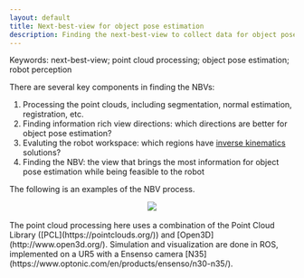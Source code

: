 ```yaml
---
layout: default
title: Next-best-view for object pose estimation
description: Finding the next-best-view to collect data for object pose estimation
---
```

Keywords: next-best-view; point cloud processing; object pose estimation; robot perception

There are several key components in finding the NBVs: 
1. Processing the point clouds, including segmentation, normal estimation, registration, etc.
2. Finding information rich view directions: which directions are better for object pose estimation?
3. Evaluting the robot workspace: which regions have [inverse kinematics](https://en.wikipedia.org/wiki/Inverse_kinematics) solutions?
4. Finding the NBV: the view that brings the most information for object pose estimation while being feasible to the robot

The following is an examples of the NBV process.
<br/>
<center>
<img src="../images/robot-perception-opt.gif"/>
</center>
<br/>
The point cloud processing here uses a combination of the Point Cloud Library ([PCL](https://pointclouds.org/)) and [Open3D](http://www.open3d.org/). Simulation and visualization are done in ROS, implemented on a UR5 with a Ensenso camera [N35](https://www.optonic.com/en/products/ensenso/n30-n35/).